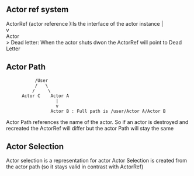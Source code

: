 ## Actor ref system

ActorRef (actor reference ):Is the interface of the actor instance
  |  \
  v   \
 Actor \
        > Dead letter: When the actor shuts dwon the ActorRef will point to Dead Letter

## Actor Path

               /User
               /   \
              /     \
          Actor C    Actor A
                       |
                       v
                     Actor B : Full path is /user/Actor A/Actor B

Actor Path references the name of the actor. So if an actor is destroyed and recreated the ActorRef
will differ but the actor Path will stay the same

## Actor Selection
Actor selection is a representation for actor
Actor Selection is created from the actor path (so it stays valid in contrast with ActorRef)